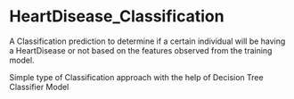 # HeartDisease_Classification

A Classification prediction to determine if a certain individual will be having a HeartDisease or not based on the features observed from the training model.

Simple type of Classification approach with the help of Decision Tree Classifier Model

